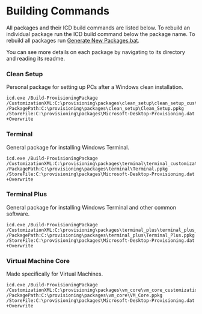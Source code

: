 # Building Commands

All packages and their ICD build commands are listed below. To rebuild an individual package run the
ICD build command below the package name. To rebuild all packages
run [Generate New Packages.bat](Generate%20New%20Packages.bat).

You can see more details on each package by navigating to its directory and reading its readme.

### Clean Setup

Personal package for setting up PCs after a Windows clean installation.

```
icd.exe /Build-ProvisioningPackage /CustomizationXML:C:\provisioning\packages\clean_setup\clean_setup_customizations.xml /PackagePath:C:\provisioning\packages\clean_setup\Clean_Setup.ppkg /StoreFile:C:\provisioning\packages\Microsoft-Desktop-Provisioning.dat +Overwrite
```

### Terminal

General package for installing Windows Terminal.

```
icd.exe /Build-ProvisioningPackage /CustomizationXML:C:\provisioning\packages\terminal\terminal_customizations.xml /PackagePath:C:\provisioning\packages\terminal\Terminal.ppkg /StoreFile:C:\provisioning\packages\Microsoft-Desktop-Provisioning.dat +Overwrite
```

### Terminal Plus

General package for installing Windows Terminal and other common software.

```
icd.exe /Build-ProvisioningPackage /CustomizationXML:C:\provisioning\packages\terminal_plus\terminal_plus_customizations.xml /PackagePath:C:\provisioning\packages\terminal_plus\Terminal_Plus.ppkg /StoreFile:C:\provisioning\packages\Microsoft-Desktop-Provisioning.dat +Overwrite
```

### Virtual Machine Core

Made specifically for Virtual Machines.

```
icd.exe /Build-ProvisioningPackage /CustomizationXML:C:\provisioning\packages\vm_core\vm_core_customizations.xml /PackagePath:C:\provisioning\packages\vm_core\VM_Core.ppkg /StoreFile:C:\provisioning\packages\Microsoft-Desktop-Provisioning.dat +Overwrite
```